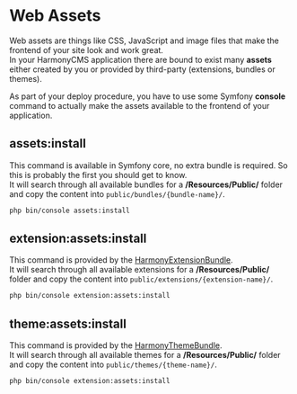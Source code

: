 # Web Assets

Web assets are things like CSS, JavaScript and image files that make the frontend of your site look and work great.  
In your HarmonyCMS application there are bound to exist many **assets** either created by you or provided by third-party \(extensions, bundles or themes\).

As part of your deploy procedure, you have to use some Symfony **console** command to actually make the assets available to the frontend of your application.

## assets:install

This command is available in Symfony core, no extra bundle is required. So this is probably the first you should get to know.  
It will search through all available bundles for a **/Resources/Public/** folder and copy the content into `public/bundles/{bundle-name}/`.

```bash
php bin/console assets:install
```

## extension:assets:install

This command is provided by the [HarmonyExtensionBundle](https://dev-docs.harmonycms.net/bundles/extensionbundle).  
It will search through all available extensions for a **/Resources/Public/** folder and copy the content into `public/extensions/{extension-name}/`.

```bash
php bin/console extension:assets:install
```

## theme:assets:install

This command is provided by the [HarmonyThemeBundle](https://dev-docs.harmonycms.net/bundles/themebundle).  
It will search through all available themes for a **/Resources/Public/** folder and copy the content into `public/themes/{theme-name}/`.

```bash
php bin/console extension:assets:install
```

